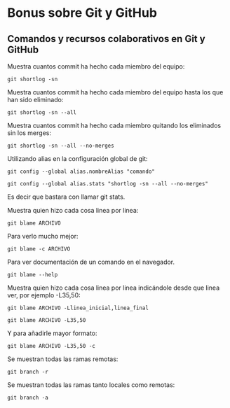 # Bonus sobre Git y GitHub 

## Comandos y recursos colaborativos en Git y GitHub

Muestra cuantos commit ha hecho cada miembro del equipo:

```
git shortlog -sn
```

Muestra cuantos commit ha hecho cada miembro del equipo hasta los que han sido eliminado:
```
git shortlog -sn --all
```

Muestra cuantos commit ha hecho cada miembro quitando los eliminados sin los merges:

```
git shortlog -sn --all --no-merges
```

Utilizando alias en la configuración global de git:
```
git config --global alias.nombreAlias "comando"
```

```
git config --global alias.stats "shortlog -sn --all --no-merges"
```
Es decir que bastara con llamar git stats.

Muestra quien hizo cada cosa linea por linea:
```
git blame ARCHIVO
```

Para verlo mucho mejor:

```
git blame -c ARCHIVO
```

Para ver documentación de un comando en el navegador.
```
git blame --help
```

Muestra quien hizo cada cosa linea por linea indicándole desde que linea ver,  por ejemplo -L35,50:

```
git blame ARCHIVO -Llinea_inicial,linea_final
```
```
git blame ARCHIVO -L35,50
```

Y para añadirle mayor formato:
```
git blame ARCHIVO -L35,50 -c
```

Se muestran todas las ramas remotas:
```
git branch -r 
```

Se muestran todas las ramas tanto locales como remotas:
```
git branch -a
```